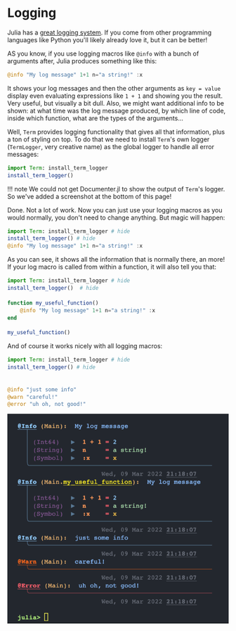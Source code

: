 # Logging

Julia has a [great logging system](https://docs.julialang.org/en/v1/stdlib/Logging/). If you come from other programming languages like Python you'll likely already love it, but it can be better!

AS you know, if you use logging macros like `@info` with a bunch of arguments after, Julia produces something like this:

```Julia
@info "My log message" 1+1 n="a string!" :x
```

It shows your log messages and then the other arguments as `key = value` display even evaluating expressions like `1 + 1` and showing you the result. Very useful, but visually a bit dull. Also, we might want additional info to be shown: at what time was the log message produced, by which line of code, inside which function, what are the types of the arguments...

Well, `Term` provides logging functionality that gives all that information, plus a ton of styling on top. To do that we need to install `Term`'s own logger (`TermLogger`, very creative name) as the global logger to handle all error messages:

```Julia
import Term: install_term_logger
install_term_logger()
```

!!! note
    We could not get Documenter.jl to show the output of `Term`'s logger. So we've added a screenshot at the bottom of this page!

Done. Not a lot of work. Now you can just use your logging macros as you would normally, you don't need to change anything. But magic will happen:

```Julia
import Term: install_term_logger # hide
install_term_logger() # hide
@info "My log message" 1+1 n="a string!" :x
```

As you can see, it shows all the information that is normally there, an more! 
If your log macro is called from within a function, it will also tell you that:
```Julia
import Term: install_term_logger # hide
install_term_logger()  # hide

function my_useful_function()
    @info "My log message" 1+1 n="a string!" :x
end

my_useful_function()
```

And of course it works nicely with all logging macros:

```Julia
import Term: install_term_logger # hide
install_term_logger() # hide


@info "just some info"
@warn "careful!"
@error "uh oh, not good!"
```

![](logs.png)
